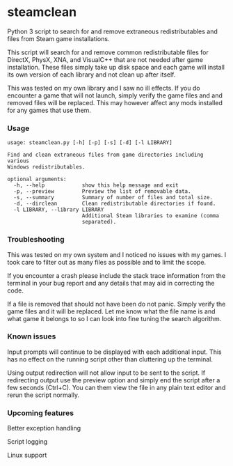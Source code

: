 # steamclean
Python 3 script to search for and remove extraneous redistributables and files from Steam game installations.

This script will search for and remove common redistributable files for DirectX, PhysX, XNA, and VisualC++ that are not needed after game installation. These files simply take up disk space and each game will install its own version of each library and not clean up after itself.

This was tested on my own library and I saw no ill effects. If you do encounter a game that will not launch, simply verify the game files and and removed files will be replaced. This may however affect any mods installed for any games that use them.

### Usage
```
usage: steamclean.py [-h] [-p] [-s] [-d] [-l LIBRARY]

Find and clean extraneous files from game directories including various
Windows redistributables.

optional arguments:
  -h, --help            show this help message and exit
  -p, --preview         Preview the list of removable data.
  -s, --summary         Summary of number of files and total size.
  -d, --dirclean        Clean redistributable directories if found.
  -l LIBRARY, --library LIBRARY
                        Additional Steam libraries to examine (comma
                        separated).
```

### Troubleshooting
This was tested on my own system and I noticed no issues with my games. I took care to filter out as many files as possible and to limit the scope. 

If you encounter a crash please include the stack trace information from the terminal in your bug report and any details that may aid in correcting the code.

If a file is removed that should not have been do not panic. Simply verify the game files and it will be replaced. Let me know what the file name is and what game it belongs to so I can look into fine tuning the search algorithm.

### Known issues
Input prompts will continue to be displayed with each additional input. This has no effect on the running script other than cluttering up the terminal.

Using output redirection will not allow input to be sent to the script. If redirecting output use the preview option and simply end the script after a few seconds (Ctrl+C). You can them view the file in any plain text editor and rerun the script normally.

### Upcoming features
Better exception handling

Script logging

Linux support